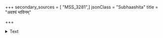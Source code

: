 +++
secondary_sources = [ "MSS_3281",]
jsonClass = "Subhaashita"
title = "अवश्यं भाविनम्"

+++

<details><summary>Text</summary>

अवश्यं भाविनं नाशं भावित्वाद् विध्युपस्थितम्।  
अयमेव हि ते कालः पूर्वमासीदनागतः॥
</details>
